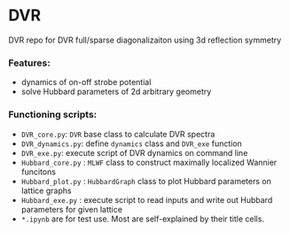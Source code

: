 # DVR

DVR repo for DVR full/sparse diagonalizaiton using 3d reflection symmetry

### Features:
* dynamics of on-off strobe potential
* solve Hubbard parameters of 2d arbitrary geometry

### Functioning scripts:
* `DVR_core.py`: `DVR` base class to calculate DVR spectra
* `DVR_dynamics.py`: define `dynamics` class and `DVR_exe` function
* `DVR_exe.py`: execute script of DVR dynamics on command line
* `Hubbard_core.py` : `MLWF` class to construct maximally localized Wannier funcitons
* `Hubbard_plot.py` : `HubbardGraph` class to plot Hubbard parameters on lattice graphs
* `Hubbard_exe.py` : execute script to read inputs and write out Hubbard parameters for given lattice
* `*.ipynb` are for test use. Most are self-explained by their title cells.
